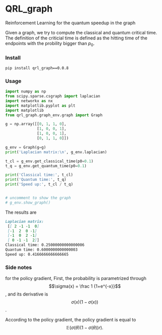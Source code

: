 # QRL_graph
Reinforcement Learning for the quantum speedup in the graph

Given a graph, we try to compute the classical and quantum critical time. The definition of the criticial time is defined as the hitting time of the endpoints with the probility bigger than $p_0$. 

### Install

```markdown
pip install qrl_graph==0.0.8
```


### Usage

```python
import numpy as np
from scipy.sparse.csgraph import laplacian
import networkx as nx
import matplotlib.pyplot as plt
import matplotlib 
from qrl_graph.graph_env.graph import Graph

g = np.array([[0, 1, 1, 0],
              [1, 0, 0, 1],
              [1, 0, 0, 1],
              [0, 1, 1, 0]])

g_env = Graph(g=g)
print('Laplacian matrix:\n', g_env.laplacian)

t_cl = g_env.get_classical_time(p0=0.1)
t_q = g_env.get_quantum_time(p0=0.1)

print('Classical time:', t_cl)
print('Quantum time:', t_q)
print('Speed up:', t_cl / t_q)


# uncomment to show the graph
# g_env.show_graph()
```


The results are 
```markdown
Laplacian matrix:
 [[ 2 -1 -1  0]
 [-1  2  0 -1]
 [-1  0  2 -1]
 [ 0 -1 -1  2]]
Classical time: 0.25000000000000006
Quantum time: 0.6000000000000003
Speed up: 0.4166666666666665
```



### Side notes 


for the policy gradient, 
First, the probability is parametrized through  $$\sigma(x) = \frac 1 {1+e^{-x}}$$, and its derivative is $$\sigma(x) (1 - \sigma(x))$$. 

According to the policy gradient, the policy gradient is equal to $$\mathbb E( \sigma(\theta) (1 - \sigma(\theta)) r ).$$